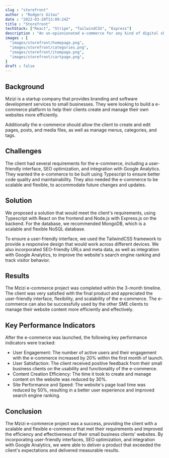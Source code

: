 ```yaml
---
slug : "storefront"
author : "Rodgers Gitau"
date : "2022-03-20T13:09:24Z"
title : "Storefront"
techStack: ["React", "Stripe", "TailwindCSS", "Express"]
description : "An un-opionionated e-commerce for any kind of digital shop."
images : [
  "images/storefront/homepage.png",
  "images/storefront/categories.png",
  "images/storefront/itempage.png",
  "images/storefront/cartpage.png",
]
draft : false
---
```


## Background

Mzizi is a startup company that provides branding and software development services to small businesses. They were looking to build a e-commerce platform to help their clients create and manage their own websites more efficiently. 

Additionally the e-commerce should allow  the client to create and edit pages, posts, and media files, as well as manage menus, categories, and tags.

## Challenges

The client had several requirements for the e-commerce, including a user-friendly interface, SEO optimization, and integration with Google Analytics. They wanted the e-commerce to be built using Typescript to ensure better code quality and maintainability. They also needed the e-commerce to be scalable and flexible, to accommodate future changes and updates.

## Solution

We proposed a solution that would meet the client's requirements, using Typescript with React on the frontend and Node.js with Express.js on the backend. For the database, we recommended MongoDB, which is a scalable and flexible NoSQL database.

To ensure a user-friendly interface, we used the TailwindCSS framework to provide a responsive design that would work across different devices. We also incorporated SEO-friendly URLs and meta data, as well as integration with Google Analytics, to improve the website's search engine ranking and track visitor behavior.

## Results

The Mzizi e-commerce project was completed within the 3-month timeline. The client was very satisfied with the final product and appreciated the user-friendly interface, flexibility, and scalability of the e-commerce. The e-commerce can also be successfully used by the other SME clients to manage their website content more efficiently and effectively.

## Key Performance Indicators

After the e-commerce was launched, the following key performance indicators were tracked:

- User Engagement: The number of active users and their engagement with the e-commerce increased by 20% within the first month of launch.
- User Satisfaction: The client received positive feedback from their small business clients on the usability and functionality of the e-commerce.
- Content Creation Efficiency: The time it took to create and manage content on the website was reduced by 30%.
- Site Performance and Speed: The website's page load time was reduced by 50%, resulting in a better user experience and improved search engine ranking.

## Conclusion

The Mzizi e-commerce project was a success, providing the client with a scalable and flexible e-commerce that met their requirements and improved the efficiency and effectiveness of their small business clients' websites. By incorporating user-friendly interfaces, SEO optimization, and integration with Google Analytics, we were able to deliver a product that exceeded the client's expectations and delivered measurable results.



